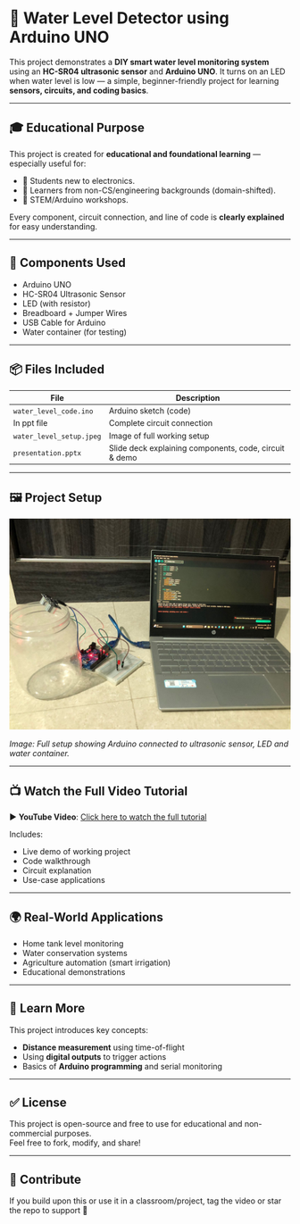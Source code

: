 # 🚰 Water Level Detector using Arduino UNO

This project demonstrates a **DIY smart water level monitoring system** using an **HC-SR04 ultrasonic sensor** and **Arduino UNO**. It turns on an LED when water level is low — a simple, beginner-friendly project for learning **sensors, circuits, and coding basics**.

---

## 🎓 Educational Purpose

This project is created for **educational and foundational learning** — especially useful for:
- 🧠 Students new to electronics.
- 🔄 Learners from non-CS/engineering backgrounds (domain-shifted).
- 🧪 STEM/Arduino workshops.

Every component, circuit connection, and line of code is **clearly explained** for easy understanding.

---

## 🔧 Components Used

- Arduino UNO
- HC-SR04 Ultrasonic Sensor
- LED (with resistor)
- Breadboard + Jumper Wires
- USB Cable for Arduino
- Water container (for testing)

---

## 📦 Files Included

| File | Description |
|------|-------------|
| `water_level_code.ino` | Arduino sketch (code) |
| In ppt file | Complete circuit connection |
| `water_level_setup.jpeg` | Image of full working setup |
| `presentation.pptx` | Slide deck explaining components, code, circuit & demo |

---

## 🖼️ Project Setup

![Project Setup](water_level_setup.jpeg)

*Image: Full setup showing Arduino connected to ultrasonic sensor, LED and water container.*

---

## 📺 Watch the Full Video Tutorial

▶️ **YouTube Video**: [Click here to watch the full tutorial](https://your-youtube-video-link)

Includes:
- Live demo of working project
- Code walkthrough
- Circuit explanation
- Use-case applications

---

## 🌍 Real-World Applications

- Home tank level monitoring
- Water conservation systems
- Agriculture automation (smart irrigation)
- Educational demonstrations

---

## 📘 Learn More

This project introduces key concepts:
- **Distance measurement** using time-of-flight
- Using **digital outputs** to trigger actions
- Basics of **Arduino programming** and serial monitoring

---

## ✅ License

This project is open-source and free to use for educational and non-commercial purposes.  
Feel free to fork, modify, and share!

---

## 🙌 Contribute

If you build upon this or use it in a classroom/project, tag the video or star the repo to support 🙏  
